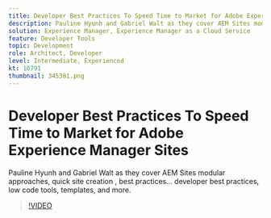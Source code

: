 ```yaml
---
title: Developer Best Practices To Speed Time to Market for Adobe Experience Manager Sites
description: Pauline Hyunh and Gabriel Walt as they cover AEM Sites modular approaches, quick site creation , best practices... developer best practices, low code tools, templates, and more. (Should be between 60 and 160 characters, but is 177 characters)
solution: Experience Manager, Experience Manager as a Cloud Service
feature: Developer Tools
topic: Development
role: Architect, Developer
level: Intermediate, Experienced
kt: 10791
thumbnail: 345381.png
---
```


# Developer Best Practices To Speed Time to Market for Adobe Experience Manager Sites

Pauline Hyunh and Gabriel Walt as they cover AEM Sites modular approaches, quick site creation , best practices... developer best practices, low code tools, templates, and more.

>[!VIDEO](https://video.tv.adobe.com/v/345381/?quality=12&learn=on)

